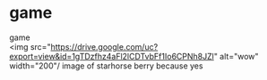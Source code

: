 # game
game
<br><img src="https://drive.google.com/uc?export=view&id=1gTDzfhz4aFl2lCDTvbFf1Io6CPNh8JZl" alt="wow" width="200"/
image of starhorse berry because yes
